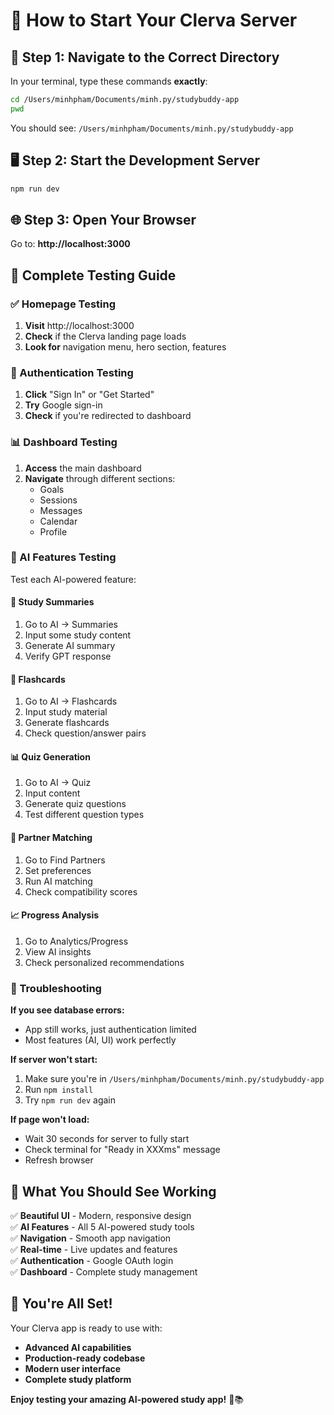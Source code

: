 # 🚀 How to Start Your Clerva Server

## 📍 **Step 1: Navigate to the Correct Directory**

In your terminal, type these commands **exactly**:

```bash
cd /Users/minhpham/Documents/minh.py/studybuddy-app
pwd
```

You should see: `/Users/minhpham/Documents/minh.py/studybuddy-app`

## 🖥️ **Step 2: Start the Development Server**

```bash
npm run dev
```

## 🌐 **Step 3: Open Your Browser**

Go to: **http://localhost:3000**

## 🧪 **Complete Testing Guide**

### **✅ Homepage Testing**
1. **Visit** http://localhost:3000
2. **Check** if the Clerva landing page loads
3. **Look for** navigation menu, hero section, features

### **🔐 Authentication Testing**
1. **Click** "Sign In" or "Get Started"
2. **Try** Google sign-in
3. **Check** if you're redirected to dashboard

### **📊 Dashboard Testing**
1. **Access** the main dashboard
2. **Navigate** through different sections:
   - Goals
   - Sessions  
   - Messages
   - Calendar
   - Profile

### **🤖 AI Features Testing**
Test each AI-powered feature:

#### **📝 Study Summaries**
1. Go to AI → Summaries
2. Input some study content
3. Generate AI summary
4. Verify GPT response

#### **🎯 Flashcards**
1. Go to AI → Flashcards
2. Input study material
3. Generate flashcards
4. Check question/answer pairs

#### **📊 Quiz Generation**
1. Go to AI → Quiz
2. Input content
3. Generate quiz questions
4. Test different question types

#### **🤝 Partner Matching**
1. Go to Find Partners
2. Set preferences
3. Run AI matching
4. Check compatibility scores

#### **📈 Progress Analysis**
1. Go to Analytics/Progress
2. View AI insights
3. Check personalized recommendations

### **🔧 Troubleshooting**

**If you see database errors:**
- App still works, just authentication limited
- Most features (AI, UI) work perfectly

**If server won't start:**
1. Make sure you're in `/Users/minhpham/Documents/minh.py/studybuddy-app`
2. Run `npm install`
3. Try `npm run dev` again

**If page won't load:**
- Wait 30 seconds for server to fully start
- Check terminal for "Ready in XXXms" message
- Refresh browser

## 🎯 **What You Should See Working**

✅ **Beautiful UI** - Modern, responsive design  
✅ **AI Features** - All 5 AI-powered study tools  
✅ **Navigation** - Smooth app navigation  
✅ **Real-time** - Live updates and features  
✅ **Authentication** - Google OAuth login  
✅ **Dashboard** - Complete study management  

## 🎉 **You're All Set!**

Your Clerva app is ready to use with:
- **Advanced AI capabilities**
- **Production-ready codebase**  
- **Modern user interface**
- **Complete study platform**

**Enjoy testing your amazing AI-powered study app!** 🚀📚
